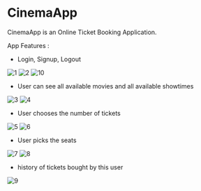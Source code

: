 # CinemaApp
CinemaApp is an Online Ticket Booking Application.

App Features :
- Login, Signup, Logout

![1](https://user-images.githubusercontent.com/35397045/108339896-a7fe3580-71e0-11eb-9e82-486d79e09e02.PNG) ![2](https://user-images.githubusercontent.com/35397045/108340259-0d522680-71e1-11eb-8183-91204d3c766a.PNG) ![10](https://user-images.githubusercontent.com/35397045/108341368-42ab4400-71e2-11eb-983d-12f2d8d7f149.PNG)

- User can see all available movies and all available showtimes

![3](https://user-images.githubusercontent.com/35397045/108340390-35418a00-71e1-11eb-9c25-1da97e1e4140.PNG) ![4](https://user-images.githubusercontent.com/35397045/108340582-68841900-71e1-11eb-9cc4-bc3c1027e45d.PNG)

- User chooses the number of tickets

![5](https://user-images.githubusercontent.com/35397045/108340750-9c5f3e80-71e1-11eb-8b5d-f306493fb5e7.PNG) ![6](https://user-images.githubusercontent.com/35397045/108340852-bac53a00-71e1-11eb-803f-77d693a3148d.PNG)

- User picks the seats

![7](https://user-images.githubusercontent.com/35397045/108340958-d6c8db80-71e1-11eb-9580-7e2ef0e8f63f.PNG) ![8](https://user-images.githubusercontent.com/35397045/108341074-f5c76d80-71e1-11eb-8f40-b75d729ca9ea.PNG)

- history of tickets bought by this user

![9](https://user-images.githubusercontent.com/35397045/108341199-198ab380-71e2-11eb-825c-e3d55bbd5b40.PNG)
